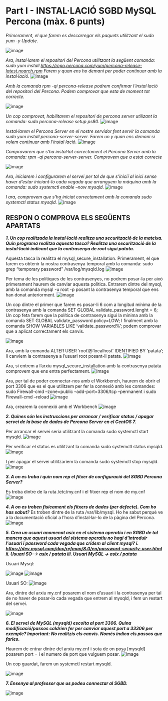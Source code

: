 # **Part I - INSTAL·LACIÓ SGBD MySQL Percona (màx. 6 punts)**

*Primerament, el que farem es descarregar els paquets utilitzant el sudo yum -y Update.*

![image](https://user-images.githubusercontent.com/61474765/154855787-13dd2029-cf98-434f-ad3d-5b2efeb2094b.png)

*Ara, instal·larem el repositori del Percona utilitzant la següent comanda: sudo yum install https://repo.percona.com/yum/percona-release-latest.noarch.rpm
Farem y quan ens ho demani per poder continuar amb la instal·lació.*
![image](https://user-images.githubusercontent.com/61474765/154857029-5a66b5cd-766c-4d2a-bb7e-3db59e6e36ee.png)

*Amb la comanda rpm -qi percona-release podrem confirmar l’instal·lació del repositori del Percona. 
Podem comprovar que esta de moment tot correcte.*

![image](https://user-images.githubusercontent.com/61474765/154857511-144420fa-1a85-450d-a50c-f94b096eef36.png)

*Un cop comprovat, habilitarem el repositori de percona server utilizant la comanda: sudo percona-release setup ps80.*
![image](https://user-images.githubusercontent.com/61474765/154857676-9badde52-98e6-48f3-9123-52968f7862af.png)

*Instal·larem el Percona Server en el nostre servidor fent servir la comanda sudo yum install  percona-server-server. Farem un y quan ens demani si volem continuar amb l’instal·lació.*
![image](https://user-images.githubusercontent.com/61474765/154857765-4b3dcf37-ab44-4244-8f44-089df0292e35.png)

*Comprovarem que s’ha instal·lat correctament el Percona Server amb la comanda: rpm -qi percona-server-server.
Comprovem que a estat correcte*

![image](https://user-images.githubusercontent.com/61474765/154857794-21115b97-b85e-4976-946c-cf790665dc8c.png)

*Ara, iniciarem i configurarem el servei per tal de que s’iniciï al inici sense haver d’estar iniciant-lo cada vegada que arranquem la màquina amb la comanda: sudo systemctl enable –now mysqld.*
![image](https://user-images.githubusercontent.com/61474765/154857809-79e0839b-ac55-4e7c-80aa-8c7d3317c291.png)

*I ara, comprovem que s’ha iniciat correctament amb la comanda sudo systemctl status mysqld.*
![image](https://user-images.githubusercontent.com/61474765/154857826-83b95dfb-5e81-44db-a493-95938732e616.png)


## RESPON O COMPROVA ELS SEGÜENTS APARTATS

***1.	Un cop realitzada la instal·lació realitza una securització de la mateixa. Quin programa realitza aquesta tasca? Realitza una securització de la instal·lació indicant que la contrasenya de root sigui patata.***

Aquesta tasca la realitza el mysql_secure_installation.
Primerament, el que farem es obtenir la nostra contrasenya temporal amb la comanda: sudo grep “temporary password” /var/log/mysqld.log
![image](https://user-images.githubusercontent.com/61474765/154858132-a7cfdbca-092d-4914-8a4a-2e17aae106be.png)

Per tema de les polítiques de les contrasenyes, no podrem posar-la per això primerament haurem de canviar aquesta política.
Entrarem dintre del mysql, amb la comanda mysql -u root -p posant la contrasenya temporal que ens han donat anteriorment.
![image](https://user-images.githubusercontent.com/61474765/154858278-683e48b0-033a-40eb-a188-e79d5a0a9108.png)

Un cop dintre el primer que farem es posar-li 6 com a longitud mínima de la contrasenya amb la comanda SET GLOBAL validate_password.lenght = 6; Un cop feta farem que la política de contrasenya sigui la mínima amb la comanda SET GLOBAL validate_password.policy=LOW; I finalment amb la comanda SHOW VARIABLES LIKE ‘validate_password%’; podem comprovar que a aplicat correctament els canvis.

![image](https://user-images.githubusercontent.com/61474765/154858293-5fd9f2f6-9a4b-4971-ab62-e7dd172ddba7.png)

Ara, amb la comanda ALTER USER ‘root’@’localhost’ IDENTIFIED BY ‘patata’; li canviem la contrasenya a l’usuari root posant-li patata.
![image](https://user-images.githubusercontent.com/61474765/154858316-fea968b6-318e-45d3-bb79-be1d0e593b23.png)

Ara, si entrem a l’arxiu mysql_secure_installation amb la contrasenya patata comprovem que ens entra perfectament.
![image](https://user-images.githubusercontent.com/61474765/154858328-07d19239-0c16-4000-bb3b-78491f923ab1.png)

Ara, per tal de poder connectar-nos amb el Workbench, haurem de obrir el port 3306 que es el que utilitzem per fer la connexió amb les comandes:
sudo Firewall-cmd –zone=public –add-port=3306/tcp –permanent
i 
sudo Firewall-cmd –reload 
![image](https://user-images.githubusercontent.com/61474765/154858346-98232851-1430-4c91-8512-5708dd1897ab.png)

Ara, crearem la connexió amb el Workbench
![image](https://user-images.githubusercontent.com/61474765/154858374-5e29fd46-837a-4661-97b5-ae30457c25dc.png)

***2.	Quines són les instruccions per arrancar / verificar status / apagar servei de la base de dades de Percona Server en el CentOS 7.***

Per arrancar el servei seria utilitzant la comanda sudo systemctl start mysqld.
![image](https://user-images.githubusercontent.com/61474765/154858640-a6c7c498-3542-46ec-b508-46b67481e161.png)

Per verificar el status es utilitzant la comanda sudo systemctl status mysqld.
![image](https://user-images.githubusercontent.com/61474765/154858653-9f74f242-4d31-4a57-9962-a8eb754b764b.png)

I per apagar el servei utilitzaríem la comanda sudo systemctl stop mysqld.
![image](https://user-images.githubusercontent.com/61474765/154858674-fa61034b-8daf-4571-9e92-e478400fa448.png)

***3.	A on es troba i quin nom rep el fitxer de configuració del SGBD Percona Server?***

Es troba dintre de la ruta /etc/my.cnf i el fitxer rep el nom de my.cnf
![image](https://user-images.githubusercontent.com/61474765/154858698-63db7483-1d34-4518-9876-e02441e38daf.png)


***4.	A on es troben físicament els fitxers de dades (per defecte). Com ho has sabut?***
Es troben dintre de la ruta /var/lib/mysql.
Ho he sabut perquè ve a la documentació oficial a l’hora d’instal·lar-lo de la pàgina del Percona. 
![image](https://user-images.githubusercontent.com/61474765/154858733-2baf9bb6-f967-4b72-a0a3-43c9d57c8fa3.png)

***5.	Crea un usuari anomenat asix en el sistema operatiu i en SGBD de tal manera que aquest usuari del sistema operatiu no hagi d'introduir l'usuari i password cada vegada que cridem al client mysql?
i.	https://dev.mysql.com/doc/refman/8.0/en/password-security-user.html
ii.	Usuari SO-→ asix / patata
iii.	Usuari MySQL → asix / patata***


Usuari Mysql:

![image](https://user-images.githubusercontent.com/61474765/154858865-6a89b9d2-4d1b-4529-b1c2-cf15ffb2f0f0.png)
![image](https://user-images.githubusercontent.com/61474765/154858871-ccc3b4cd-f423-43a9-ae57-c4c4677cb7c5.png)

Usuari SO:
![image](https://user-images.githubusercontent.com/61474765/154858901-707d970f-9677-4e03-99a5-1dfefa75086c.png)

Ara, dintre del arxiu my.cnf posarem el nom d’usuari i la contrasenya per tal de no haver de posar-lo cada vegada que entrem al mysqld, i fem un restart del servei.

![image](https://user-images.githubusercontent.com/61474765/154858917-7470ac2d-c281-453a-b628-cf8104f4941b.png)

***6.	El servei de MySQL (mysqld) escolta al port 3306. Quina modificació/passos caldrien fer per canviar aquest port a 33306 per exemple?
Important: No realitzis els canvis. Només indica els passos que faries.***

Haurem de entrar dintre del arxiu my.cnf i sota de on posa [mysqld] posarem port = i el numero de port que vulguem posar.
![image](https://user-images.githubusercontent.com/61474765/154859472-d1562d9a-6783-46c7-847b-2c02d2b9fd4c.png)

Un cop guardat, farem un systemctl restart mysqld.

![image](https://user-images.githubusercontent.com/61474765/154859486-033a3779-3ca1-4fdd-a228-76f5a1864daa.png)

***7.	Ensenya al professor que us podeu connectar al SGBD.***

![image](https://user-images.githubusercontent.com/61474765/154859509-9f21a321-5b7f-4a77-8b06-feb4141e9f74.png)











